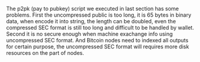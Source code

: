 The p2pk (pay to pubkey) script we executed in last section has some problems. First the uncompressed public is too long, it is 65 bytes in binary data, when encode it into string,
the length can be doubled, even the compressed SEC format is still too long and difficult to be handled by wallet. Second it is no secure enough when machine exachange info using
uncompressed SEC format. And Bitcoin nodes need to indexed all outputs for certain purpose, the uncompressed SEC format will requires more disk resources on the part of nodes.



